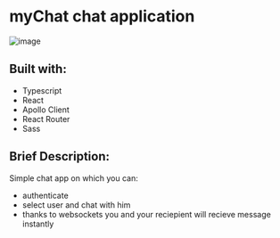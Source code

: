 # myChat chat application

![image](https://user-images.githubusercontent.com/94398533/174827187-88ed90b5-2d27-46dd-9dd9-93c5d1619dfc.png)

## Built with:

- Typescript
- React
- Apollo Client
- React Router
- Sass

## Brief Description:

Simple chat app on which you can:
 - authenticate
 - select user and chat with him
 - thanks to websockets you and your reciepient will recieve message instantly

